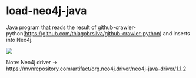 # load-neo4j-java
Java program that reads the result of github-crawler-python(https://github.com/thiagobrsilva/github-crawler-python) and inserts into Neo4j. 

![](https://cloud.githubusercontent.com/assets/26100042/24490283/c6e0f3cc-14d6-11e7-95e1-bedbe82c1269.png)

Note: Neo4j driver -> https://mvnrepository.com/artifact/org.neo4j.driver/neo4j-java-driver/1.1.2

